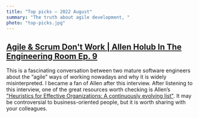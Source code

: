 ```yaml
---
title: "Top picks — 2022 August"
summary: "The truth about agile development, "
photo: "top-picks.jpg"
---
```


## [Agile & Scrum Don't Work | Allen Holub In The Engineering Room Ep. 9](https://youtu.be/hxXmTnb3mFU)

This is a fascinating conversation between two mature software engineers about the “agile” ways of working nowadays and why it is widely misinterpreted. I became a fan of Allen after this interview. After listening to this interview, one of the great resources worth checking is Allen’s ["Heuristics for Effective Organizations: A continuously evolving list"](https://holub.com/heuristics/). It may be controversial to business-oriented people, but it is worth sharing with your colleagues.

## []()
